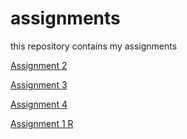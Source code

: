 # assignments
this repository contains my assignments

[Assignment 2](https://github.com/c4milla/assignments/blob/master/assignment2.ipynb)

[Assignment 3](https://github.com/c4milla/assignments/blob/master/assignment3.ipynb)

[Assignment 4](https://github.com/c4milla/assignments/blob/master/assignment4.ipynb)

[Assignment 1 R](https://github.com/c4milla/assignments/blob/master/Graded_assignment1.ipynb)
